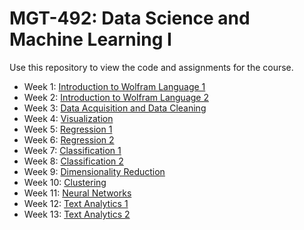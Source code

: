 # MGT-492: Data Science and Machine Learning I

Use this repository to view the code and assignments for the course.

- Week 1: [Introduction to Wolfram Language 1](1.Introduction_1)
- Week 2: [Introduction to Wolfram Language 2](2.%20Introduction_2)
- Week 3: [Data Acquisition and Data Cleaning](3.%20Data%20Acquisition%20and%20Data%20Cleaning)
- Week 4: [Visualization](week4)
- Week 5: [Regression 1](week5)
- Week 6: [Regression 2](week6)
- Week 7: [Classification 1](week7)
- Week 8: [Classification 2](week8)
- Week 9: [Dimensionality Reduction](week9)
- Week 10: [Clustering](week10)
- Week 11: [Neural Networks](week11)
- Week 12: [Text Analytics 1](week12)
- Week 13: [Text Analytics 2](week12)
